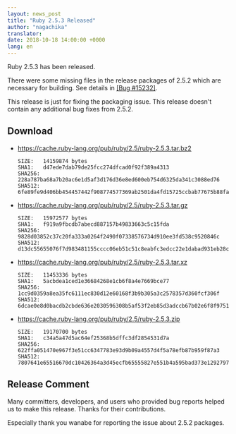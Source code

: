```yaml
---
layout: news_post
title: "Ruby 2.5.3 Released"
author: "nagachika"
translator:
date: 2018-10-18 14:00:00 +0000
lang: en
---
```


Ruby 2.5.3 has been released.

There were some missing files in the release packages of 2.5.2 which are necessary for building.
See details in [[Bug #15232]](https://bugs.ruby-lang.org/issues/15232).

This release is just for fixing the packaging issue. This release doesn't contain any additional bug fixes from 2.5.2.

## Download

* <https://cache.ruby-lang.org/pub/ruby/2.5/ruby-2.5.3.tar.bz2>

      SIZE:   14159874 bytes
      SHA1:   d47ede7dab79de25fcc274dfcad0f92f389a4313
      SHA256: 228a787ba68a7b20ac6e1d5af3d176d36e8ed600eb754d6325da341c3088ed76
      SHA512: 6fe89fe9d406bb454457442f908774577369ab2501da4fd15725ccbab77675b88faad739a6c8ad1c7b6690b439a27de5e08035b7546406cdeca65c7b295e2c77

* <https://cache.ruby-lang.org/pub/ruby/2.5/ruby-2.5.3.tar.gz>

      SIZE:   15972577 bytes
      SHA1:   f919a9fbcdb7abecd887157b49833663c5c15fda
      SHA256: 9828d03852c37c20fa333a0264f2490f07338576734d910ee3fd538c9520846c
      SHA512: d13dc55655076f7d983481155cccc06eb51c51c8eabfc3edcc22e1dabad931eb28c0b2a23d9589b5132faf18c3c0077f8719cf33a91d71bb72213d306edde1a0

* <https://cache.ruby-lang.org/pub/ruby/2.5/ruby-2.5.3.tar.xz>

      SIZE:   11453336 bytes
      SHA1:   5acbdea1ced1e36684268e1cb6f8a4e7669bce77
      SHA256: 1cc9d0359a8ea35fc6111ec830d12e60168f3b9b305a3c2578357d360fcf306f
      SHA512: 6dcae0e8d0bacdb2cbde636e2030596308b5af53f2eb85d3adccb67b02e6f8f9751e8117d12f8484829fdd9d995f6e327f701d9b433bcf94f1f59d13a1fd7518

* <https://cache.ruby-lang.org/pub/ruby/2.5/ruby-2.5.3.zip>

      SIZE:   19170700 bytes
      SHA1:   c34a5a47d5ac64ef25368b5dffc3df2854531d7a
      SHA256: 622ffa051470e967f3e51cc6347783e93d9b09a4557d4f5a78efb87b959f87a3
      SHA512: 7807641e65516670dc10426364a3d45ecfb65555827e551b4a595bad373e1292797414abf0f67bed5d66815090afe6a6a3e3e29f8b7dbc4da462c43a3e8791b6

## Release Comment

Many committers, developers, and users who provided bug reports helped
us to make this release.
Thanks for their contributions.

Especially thank you wanabe for reporting the issue about 2.5.2 packages.
